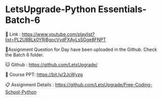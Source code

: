 # LetsUpgrade-Python Essentials-Batch-6

🔗 Link :  https://www.youtube.com/playlist?list=PL2U8BLk0YRjBgocVydFXAyLsSGge8FNPT

🚀Assignment Question for Day have been uploaded in the Github. Check the Batch 6 folder.

🐱 Github : https://github.com/LetsUpgrade/

📒 Course PPT: https://bit.ly/2JcWyzg

📋 Assignment Details : https://github.com/LetsUpgrade/Free-Coding-School-Python
